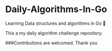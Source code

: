 # Daily-Algorithms-In-Go
Learning Data structures and algorithms in Go 🥤

This a my daliy algorithm challenge repository.

###Contributions are welcomed. Thank you
